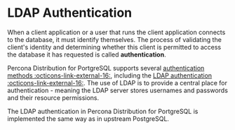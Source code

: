 # LDAP Authentication

When a client application or a user that runs the client application connects to the database, it must identify themselves. The process of validating the client's identity and determining whether this client is permitted to access the database it has requested is called **authentication**. 

Percona Distribution for PortgreSQL supports several [authentication methods :octicons-link-external-16:](https://www.postgresql.org/docs/14/auth-methods.html), including the [LDAP authentication :octicons-link-external-16:](https://www.postgresql.org/docs/14/auth-ldap.html). The use of LDAP is to provide a central place for authentication - meaning the LDAP server stores usernames and passwords and their resource permissions. 

The LDAP authentication in Percona Distribution for PortgreSQL is implemented the same way as in upstream PostgreSQL.